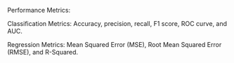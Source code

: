 Performance Metrics:

Classification Metrics: Accuracy, precision, recall, F1 score, ROC curve, and AUC.

Regression Metrics: Mean Squared Error (MSE), Root Mean Squared Error (RMSE), and R-Squared.

